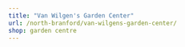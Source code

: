 ```yaml
---
title: "Van Wilgen's Garden Center"
url: /north-branford/van-wilgens-garden-center/
shop: garden centre
---
```

